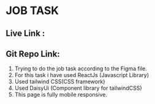 # JOB TASK

## Live Link : 
## Git Repo Link: 


1. Trying to do the job task according to the Figma file.
2. For this task i have used ReactJs (Javascript Library)
3. Used tailwind CSS(CSS framework)
4. Used DaisyUi (Component library for tailwindCSS)
5. This page is fully mobile responsive.

